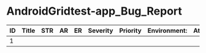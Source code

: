 # AndroidGridtest-app_Bug_Report

ID | Title | STR |AR| ER| Severity| Priority | Environment: | Attachments |
|----|----|----|----|----|----|----|----|----|
|1| 
